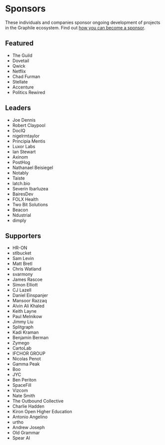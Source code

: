 # Sponsors

These individuals and companies sponsor ongoing development of projects in the
Graphile ecosystem. Find out
[how you can become a sponsor](https://graphile.org/sponsor/).

## Featured

- The Guild
- Dovetail
- Qwick
- Netflix
- Chad Furman
- Stellate
- Accenture
- Politics Rewired

## Leaders

- Joe Dennis
- Robert Claypool
- DocIQ
- nigelrmtaylor
- Principia Mentis
- Luxor Labs
- Ian Stewart
- Axinom
- PostHog
- Nathanael Beisiegel
- Notably
- Taiste
- latch.bio
- Severin Ibarluzea
- BairesDev
- FOLX Health
- Two Bit Solutions
- Beacon
- Ndustrial
- dimply

## Supporters

- HR-ON
- stlbucket
- Sam Levin
- Matt Bretl
- Chris Watland
- svarmony
- James Rascoe
- Simon Elliott
- CJ Lazell
- Daniel Einspanjer
- Mansoor Razzaq
- Alvin Ali Khaled
- Keith Layne
- Paul Melnikow
- Jimmy Liu
- Splitgraph
- Kadi Kraman
- Benjamin Berman
- Zymego
- CartoLab
- IFCHOR GROUP
- Nicolas Penot
- Gamma Peak
- Boo
- JYC
- Ben Periton
- SpaceFill
- Vizcom
- Nate Smith
- The Outbound Collective
- Charlie Hadden
- Kiron Open Higher Education
- Antonio Angelino
- urtho
- Andrew Joseph
- Old Grammar
- Spear AI
